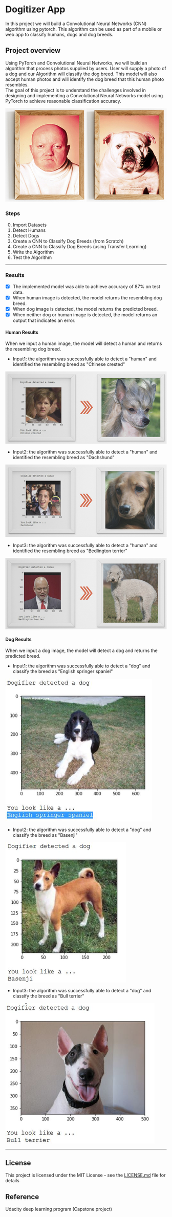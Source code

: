 # Dogitizer App
In this project we will build a Convolutional Neural Networks (CNN) algorithm using pytorch. This algorithm can be used as part of a mobile or web app to classify humans, dogs and dog breeds.

## Project overview
Using PyTorch and Convolutional Neural Networks, we will build an algorithm that process photos supplied by users. User will supply a photo of a dog and our Algorithm will classify the dog breed. This model will also accept human photos and will identify the dog breed that this human photo resembles.  
The goal of this project is to understand the challenges involved in designing and implementing a Convolutional Neural Networks model using PyTorch to achieve reasonable classification accuracy.

![Dog Double2](/images/double2.jpg)

### Steps
0. Import Datasets
1. Detect Humans
1. Detect Dogs
1. Create a CNN to Classify Dog Breeds (from Scratch)
1. Create a CNN to Classify Dog Breeds (using Transfer Learning)
1. Write the Algorithm
1. Test the Algorithm

---

### Results

* [x] The implemented model was able to achieve accuracy of 87% on test data.
* [x] When human image is detected, the model returns the resembling dog breed.
* [x] When dog image is detected, the model returns the predicted breed.
* [x] When neither dog or human image is detected, the model returns an output that indicates an error.

#### Human Results
When we input a human image, the model will detect a human and returns the resembling dog breed.
* Input1: the algorithm was successfully able to detect a "human" and identified the resembling breed as "Chinese crested"

![Chinese crested](/images/Chinese-crested.jpg)


* Input2: the algorithm was successfully able to detect a "human" and identified the resembling breed as "Dachshund"

![Dachshund](/images/Dachshund.jpg)


* Input3: the algorithm was successfully able to detect a "human" and identified the resembling breed as "Bedlington terrier"

![Bedlington terrier](/images/Bedlington-terrier.jpg)


#### Dog Results
When we input a dog image, the model will detect a dog and returns the predicted breed.
* Input1: the algorithm was successfully able to detect a "dog" and classify the breed as "English springer spaniel"

![English springer spaniel](/images/dogres1.jpg)


* Input2: the algorithm was successfully able to detect a "dog" and classify the breed as "Basenji"

![Basenji](/images/dogres2.jpg)


* Input3: the algorithm was successfully able to detect a "dog" and classify the breed as "Bull terrier"

![Bull terrier](/images/dogres3.jpg)

---

## License

This project is licensed under the MIT License - see the [LICENSE.md](LICENSE.md) file for details

## Reference

Udacity deep learning program (Capstone project)
